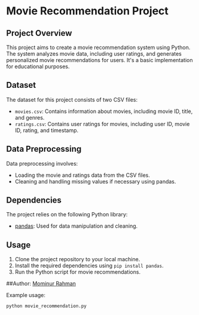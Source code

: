 # Movie Recommendation Project

## Project Overview
This project aims to create a movie recommendation system using Python. The system analyzes movie data, including user ratings, and generates personalized movie recommendations for users. It's a basic implementation for educational purposes.

## Dataset
The dataset for this project consists of two CSV files:
- `movies.csv`: Contains information about movies, including movie ID, title, and genres.
- `ratings.csv`: Contains user ratings for movies, including user ID, movie ID, rating, and timestamp.

## Data Preprocessing
Data preprocessing involves:
- Loading the movie and ratings data from the CSV files.
- Cleaning and handling missing values if necessary using pandas.

## Dependencies
The project relies on the following Python library:
- [pandas](https://pandas.pydata.org/): Used for data manipulation and cleaning.

## Usage
1. Clone the project repository to your local machine.
2. Install the required dependencies using `pip install pandas`.
3. Run the Python script for movie recommendations.

##Author:
[Mominur Rahman](https://github.com/mominurr)

Example usage:
```bash
python movie_recommendation.py
